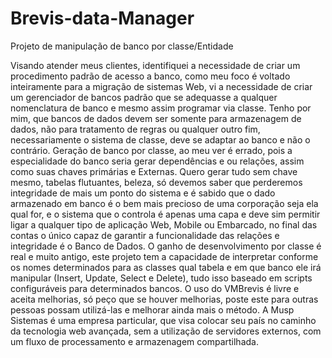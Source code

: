 # Brevis-data-Manager
Projeto de manipulação de banco por classe/Entidade

Visando atender meus clientes, identifiquei a necessidade de criar um procedimento padrão de acesso a banco, como meu foco é voltado inteiramente para a migração de sistemas Web, vi a necessidade de criar um gerenciador de bancos padrão que se adequasse a qualquer nomenclatura de banco e mesmo assim programar via classe.
Tenho por mim, que bancos de dados devem ser somente para armazenagem de dados, não para tratamento de regras ou qualquer outro fim, necessariamente o sistema de classe, deve se adaptar ao banco e não o contrário.
Geração de banco por classe, ao meu ver é errado, pois a especialidade do banco seria gerar dependências e ou relações, assim como suas chaves primárias e Externas. Quero gerar tudo sem chave mesmo, tabelas flutuantes, beleza, só devemos saber que perderemos integridade de mais um ponto do sistema e é sabido que o dado armazenado em banco é o bem mais precioso de uma corporação seja ela qual for, e o sistema que o controla é apenas uma capa e deve sim permitir ligar a qualquer tipo de aplicação Web, Mobile ou Embarcado, no final das contas o único capaz de garantir a funcionalidade das relações e integridade é o Banco de Dados.
O ganho de desenvolvimento por classe é real e muito antigo, este projeto tem a capacidade de interpretar conforme os nomes determinados para as classes qual tabela e em que banco ele irá manipular (Insert, Update, Select e Delete), tudo isso baseado em scripts configuráveis para determinados bancos.
O uso do VMBrevis é livre e aceita melhorias, só peço que se houver melhorias, poste este para outras pessoas possam utilizá-las e melhorar ainda mais o método.
A Musp Sistemas é uma empresa particular, que visa colocar seu país no caminho da tecnologia web avançada, sem a utilização de servidores externos, com um fluxo de processamento e armazenagem compartilhada.
